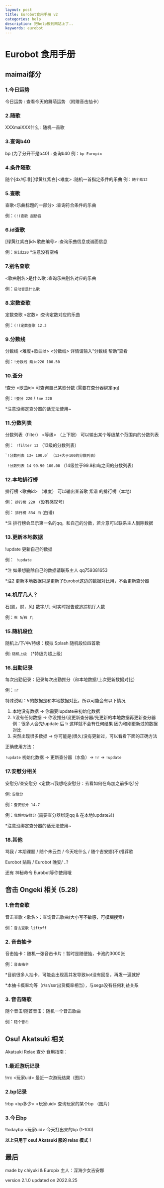 ```yaml
---
layout: post
title: Eurobot食用手册 v2
categories: help
description: 把help搬到网站上了..
keywords: eurobot
---
```


# Eurobot 食用手册

## maimai部分

### 1.今日运势 
今日运势 : 查看今天的舞萌运势 （附赠音击抽卡）
### 2.随歌
XXXmaiXXX什么 : 随机一首歌
### 3.查询b40
bp (为了分开不是b40) : 查询b40
例：`bp Europix`
### 4.条件随歌
随个[dx/标准][绿黄红紫白]<难度> :随机一首指定条件的乐曲
例：`随个紫12`
### 5.查歌
查歌<乐曲标题的一部分> :查询符合条件的乐曲

例：`(!)查歌 起動音`
### 6.id查歌
[绿黄红紫白]id<歌曲编号> :查询乐曲信息或谱面信息

例：`紫id220`
*注意没有空格
### 7.别名查歌
<歌曲别名>是什么歌 :查询乐曲别名对应的乐曲

例：`启动音是什么歌`

### 8.定数查歌
定数查歌 <定数>  :查询定数对应的乐曲

例：`(!)定数查歌 12.3`

### 9.分数线
分数线 <难度+歌曲id> <分数线> 详情请输入“分数线 帮助”查看

例：`!分数线 紫id220 100.50`

### 10.查分
!查分 <歌曲id> 可查询自己某歌分数 (需要在查分器绑定qq)

例：`!查分 220` / `!me 220`

*注意没绑定查分器的话无法使用~

### 11.分数列表
分数列表（filter） <等级> （上下限） 可以输出某个等级某个范围内的分数列表

例：` !filter 13` （13级的分数列表）

    `!分数列表 13+ 100.0` （13+大于100的分数列表）
	
   ` !分数列表 14 99.90 100.00` （14级位于99.9和鸟之间的分数列表）
   
### 12.本地排行榜
排行榜 <歌曲id> （难度） 可以输出某首歌 紫谱 的排行榜（本地）

例： `排行榜 220` （没有感叹号）

例： `排行榜 834 白` (白谱)

*注 排行榜会显示第一名的qq，和自己的分数，若介意可以联系主人删除数据

### 13.更新本地数据
!update 更新自己的数据

例：` !update`

*注 如果想删除自己的数据请联系主人 qq759381653

*注2 更新本地数据只是更新了Eurobot这边的数据对比用，不会更新查分器

### 14.机厅几人？
石(凯，财，风) 数字/几 :可实时报告或追踪机厅人数

例：`石 5`/`石 几`

### 15.随机段位
随机上/下/中/特级：模拟 Splash 随机段位四首歌

例: `随机上级` （*特级为超上级）

### 16.出勤记录
每次出勤记录：记录每次出勤推分（和本地数据/上次更新数据对比）

例：`!r`

特殊说明：!r的数据是和本地数据对比，所以可能会有以下情况

1. 本地没有数据 -> 你需要!update来初始化数据
2. !r没有任何数据 -> 你没推分/没更新查分器/先更新的本地数据再更新查分器
例：很多人会先!update 后 !r 这样就不会有任何结果 因为和刚更新过的数据对比
3. 突然出现很多数据 -> 你可能是(很久)没有更新过，可以看看下面的正确方法

正确使用方法：

`!update` 初始化数据 -> 更新查分器（水鱼）-> `!r` -> `!update`

### 17.安慰分相关
安慰分/查安慰分 <定数>/我想吃安慰分：去看如何在鸟加之前多吃1分

例:  `安慰分`

例：`查安慰分 14.7`

例：`我想吃安慰分` (需要查分器绑定qq & 在本地!update过)

*注意没绑定查分器的话无法使用~

### 18.其他
骂我 / 本期课题 / 随个朱云杰 / 今天吃什么 / 随个吉安娜(不)推荐歌

Eurobot 贴贴 / Eurobot 晚安/ ..? 

还有 神秘命令 Eurobot等你使用哦

## 音击 Ongeki 相关 (5.28)
### 1.音击查歌
音击查歌 <歌名>：查询音击歌曲(大小写不敏感，可模糊搜索)

例：`音击查歌 liftoff`

### 2. 音击抽卡
音击抽卡：随机一张音击卡片！暂时是随便抽，卡池约3000张

例：`音击抽卡 `

*目前很多人抽卡，可能会出现高并发导致bot没有回复，再发一遍就好

*本抽卡概率均等（r/sr/ssr出货概率相当），与sega没有任何利益关系

### 3. 音击随歌
随个音击/随首音击：随机一个音击歌曲

例：`随个音击`

## Osu! Akatsuki 相关
Akatsuki Relax 查分 食用指南：
### 1.最近游玩记录
!rrc <玩家uid> 最近一次游玩结果（图片）
### 2.bp记录
!rbp <bp多少> <玩家uid> 查询玩家的某个bp （图片）
### 3.今日bp
!todaybp <玩家uid> 今天打出来的bp (1-100)

**以上只用于 osu! Akatsuki 服的 relax 模式！**

## 最后
made by chiyuki & Europix  主人：深海少女吉安娜

version 2.1.0  updated on 2022.8.25

